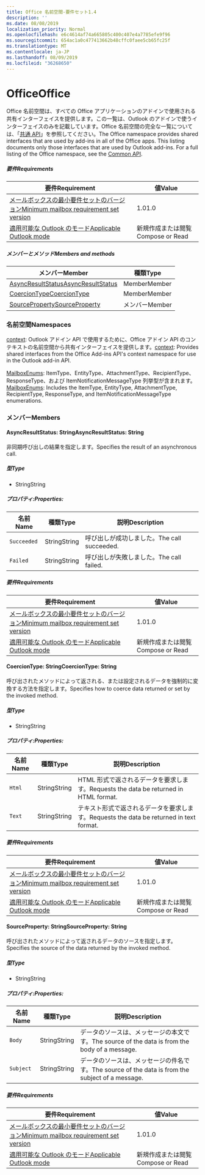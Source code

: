 ```yaml
---
title: Office 名前空間-要件セット1.4
description: ''
ms.date: 08/08/2019
localization_priority: Normal
ms.openlocfilehash: e6c4614af74a665805c400c407e4a7785efe9f96
ms.sourcegitcommit: 654ac1a0c477413662b48cffc0faee5cb65fc25f
ms.translationtype: MT
ms.contentlocale: ja-JP
ms.lasthandoff: 08/09/2019
ms.locfileid: "36268650"
---
```

# <a name="office"></a><span data-ttu-id="3f43d-102">Office</span><span class="sxs-lookup"><span data-stu-id="3f43d-102">Office</span></span>

<span data-ttu-id="3f43d-p101">Office 名前空間は、すべての Office アプリケーションのアドインで使用される共有インターフェイスを提供します。この一覧は、Outlook のアドインで使うインターフェイスのみを記載しています。Office 名前空間の完全な一覧については、「[共通 API](/javascript/api/office)」を参照してください。</span><span class="sxs-lookup"><span data-stu-id="3f43d-p101">The Office namespace provides shared interfaces that are used by add-ins in all of the Office apps. This listing documents only those interfaces that are used by Outlook add-ins. For a full listing of the Office namespace, see the [Common API](/javascript/api/office).</span></span>

##### <a name="requirements"></a><span data-ttu-id="3f43d-105">要件</span><span class="sxs-lookup"><span data-stu-id="3f43d-105">Requirements</span></span>

|<span data-ttu-id="3f43d-106">要件</span><span class="sxs-lookup"><span data-stu-id="3f43d-106">Requirement</span></span>| <span data-ttu-id="3f43d-107">値</span><span class="sxs-lookup"><span data-stu-id="3f43d-107">Value</span></span>|
|---|---|
|[<span data-ttu-id="3f43d-108">メールボックスの最小要件セットのバージョン</span><span class="sxs-lookup"><span data-stu-id="3f43d-108">Minimum mailbox requirement set version</span></span>](/office/dev/add-ins/reference/requirement-sets/outlook-api-requirement-sets)| <span data-ttu-id="3f43d-109">1.0</span><span class="sxs-lookup"><span data-stu-id="3f43d-109">1.0</span></span>|
|[<span data-ttu-id="3f43d-110">適用可能な Outlook のモード</span><span class="sxs-lookup"><span data-stu-id="3f43d-110">Applicable Outlook mode</span></span>](/outlook/add-ins/#extension-points)| <span data-ttu-id="3f43d-111">新規作成または閲覧</span><span class="sxs-lookup"><span data-stu-id="3f43d-111">Compose or Read</span></span>|

##### <a name="members-and-methods"></a><span data-ttu-id="3f43d-112">メンバーとメソッド</span><span class="sxs-lookup"><span data-stu-id="3f43d-112">Members and methods</span></span>

| <span data-ttu-id="3f43d-113">メンバー</span><span class="sxs-lookup"><span data-stu-id="3f43d-113">Member</span></span> | <span data-ttu-id="3f43d-114">種類</span><span class="sxs-lookup"><span data-stu-id="3f43d-114">Type</span></span> |
|--------|------|
| [<span data-ttu-id="3f43d-115">AsyncResultStatus</span><span class="sxs-lookup"><span data-stu-id="3f43d-115">AsyncResultStatus</span></span>](#asyncresultstatus-string) | <span data-ttu-id="3f43d-116">Member</span><span class="sxs-lookup"><span data-stu-id="3f43d-116">Member</span></span> |
| [<span data-ttu-id="3f43d-117">CoercionType</span><span class="sxs-lookup"><span data-stu-id="3f43d-117">CoercionType</span></span>](#coerciontype-string) | <span data-ttu-id="3f43d-118">Member</span><span class="sxs-lookup"><span data-stu-id="3f43d-118">Member</span></span> |
| [<span data-ttu-id="3f43d-119">SourceProperty</span><span class="sxs-lookup"><span data-stu-id="3f43d-119">SourceProperty</span></span>](#sourceproperty-string) | <span data-ttu-id="3f43d-120">メンバー</span><span class="sxs-lookup"><span data-stu-id="3f43d-120">Member</span></span> |

### <a name="namespaces"></a><span data-ttu-id="3f43d-121">名前空間</span><span class="sxs-lookup"><span data-stu-id="3f43d-121">Namespaces</span></span>

<span data-ttu-id="3f43d-122">[context](Office.context.md): Outlook アドイン API で使用するために、Office アドイン API のコンテキストの名前空間から共有インターフェイスを提供します。</span><span class="sxs-lookup"><span data-stu-id="3f43d-122">[context](Office.context.md): Provides shared interfaces from the Office Add-ins API's context namespace for use in the Outlook add-in API.</span></span>

<span data-ttu-id="3f43d-123">[MailboxEnums](/javascript/api/outlook/office.mailboxenums.attachmenttype?view=outlook-js-1.4): ItemType、EntityType、AttachmentType、RecipientType、ResponseType、および ItemNotificationMessageType 列挙型が含まれます。</span><span class="sxs-lookup"><span data-stu-id="3f43d-123">[MailboxEnums](/javascript/api/outlook/office.mailboxenums.attachmenttype?view=outlook-js-1.4): Includes the ItemType, EntityType, AttachmentType, RecipientType, ResponseType, and ItemNotificationMessageType enumerations.</span></span>

### <a name="members"></a><span data-ttu-id="3f43d-124">メンバー</span><span class="sxs-lookup"><span data-stu-id="3f43d-124">Members</span></span>

#### <a name="asyncresultstatus-string"></a><span data-ttu-id="3f43d-125">AsyncResultStatus: String</span><span class="sxs-lookup"><span data-stu-id="3f43d-125">AsyncResultStatus: String</span></span>

<span data-ttu-id="3f43d-126">非同期呼び出しの結果を指定します。</span><span class="sxs-lookup"><span data-stu-id="3f43d-126">Specifies the result of an asynchronous call.</span></span>

##### <a name="type"></a><span data-ttu-id="3f43d-127">型</span><span class="sxs-lookup"><span data-stu-id="3f43d-127">Type</span></span>

*   <span data-ttu-id="3f43d-128">String</span><span class="sxs-lookup"><span data-stu-id="3f43d-128">String</span></span>

##### <a name="properties"></a><span data-ttu-id="3f43d-129">プロパティ:</span><span class="sxs-lookup"><span data-stu-id="3f43d-129">Properties:</span></span>

|<span data-ttu-id="3f43d-130">名前</span><span class="sxs-lookup"><span data-stu-id="3f43d-130">Name</span></span>| <span data-ttu-id="3f43d-131">種類</span><span class="sxs-lookup"><span data-stu-id="3f43d-131">Type</span></span>| <span data-ttu-id="3f43d-132">説明</span><span class="sxs-lookup"><span data-stu-id="3f43d-132">Description</span></span>|
|---|---|---|
|`Succeeded`| <span data-ttu-id="3f43d-133">String</span><span class="sxs-lookup"><span data-stu-id="3f43d-133">String</span></span>|<span data-ttu-id="3f43d-134">呼び出しが成功しました。</span><span class="sxs-lookup"><span data-stu-id="3f43d-134">The call succeeded.</span></span>|
|`Failed`| <span data-ttu-id="3f43d-135">String</span><span class="sxs-lookup"><span data-stu-id="3f43d-135">String</span></span>|<span data-ttu-id="3f43d-136">呼び出しが失敗しました。</span><span class="sxs-lookup"><span data-stu-id="3f43d-136">The call failed.</span></span>|

##### <a name="requirements"></a><span data-ttu-id="3f43d-137">要件</span><span class="sxs-lookup"><span data-stu-id="3f43d-137">Requirements</span></span>

|<span data-ttu-id="3f43d-138">要件</span><span class="sxs-lookup"><span data-stu-id="3f43d-138">Requirement</span></span>| <span data-ttu-id="3f43d-139">値</span><span class="sxs-lookup"><span data-stu-id="3f43d-139">Value</span></span>|
|---|---|
|[<span data-ttu-id="3f43d-140">メールボックスの最小要件セットのバージョン</span><span class="sxs-lookup"><span data-stu-id="3f43d-140">Minimum mailbox requirement set version</span></span>](/office/dev/add-ins/reference/requirement-sets/outlook-api-requirement-sets)| <span data-ttu-id="3f43d-141">1.0</span><span class="sxs-lookup"><span data-stu-id="3f43d-141">1.0</span></span>|
|[<span data-ttu-id="3f43d-142">適用可能な Outlook のモード</span><span class="sxs-lookup"><span data-stu-id="3f43d-142">Applicable Outlook mode</span></span>](/outlook/add-ins/#extension-points)| <span data-ttu-id="3f43d-143">新規作成または閲覧</span><span class="sxs-lookup"><span data-stu-id="3f43d-143">Compose or Read</span></span>|

#### <a name="coerciontype-string"></a><span data-ttu-id="3f43d-144">CoercionType: String</span><span class="sxs-lookup"><span data-stu-id="3f43d-144">CoercionType: String</span></span>

<span data-ttu-id="3f43d-145">呼び出されたメソッドによって返される、または設定されるデータを強制的に変換する方法を指定します。</span><span class="sxs-lookup"><span data-stu-id="3f43d-145">Specifies how to coerce data returned or set by the invoked method.</span></span>

##### <a name="type"></a><span data-ttu-id="3f43d-146">型</span><span class="sxs-lookup"><span data-stu-id="3f43d-146">Type</span></span>

*   <span data-ttu-id="3f43d-147">String</span><span class="sxs-lookup"><span data-stu-id="3f43d-147">String</span></span>

##### <a name="properties"></a><span data-ttu-id="3f43d-148">プロパティ:</span><span class="sxs-lookup"><span data-stu-id="3f43d-148">Properties:</span></span>

|<span data-ttu-id="3f43d-149">名前</span><span class="sxs-lookup"><span data-stu-id="3f43d-149">Name</span></span>| <span data-ttu-id="3f43d-150">種類</span><span class="sxs-lookup"><span data-stu-id="3f43d-150">Type</span></span>| <span data-ttu-id="3f43d-151">説明</span><span class="sxs-lookup"><span data-stu-id="3f43d-151">Description</span></span>|
|---|---|---|
|`Html`| <span data-ttu-id="3f43d-152">String</span><span class="sxs-lookup"><span data-stu-id="3f43d-152">String</span></span>|<span data-ttu-id="3f43d-153">HTML 形式で返されるデータを要求します。</span><span class="sxs-lookup"><span data-stu-id="3f43d-153">Requests the data be returned in HTML format.</span></span>|
|`Text`| <span data-ttu-id="3f43d-154">String</span><span class="sxs-lookup"><span data-stu-id="3f43d-154">String</span></span>|<span data-ttu-id="3f43d-155">テキスト形式で返されるデータを要求します。</span><span class="sxs-lookup"><span data-stu-id="3f43d-155">Requests the data be returned in text format.</span></span>|

##### <a name="requirements"></a><span data-ttu-id="3f43d-156">要件</span><span class="sxs-lookup"><span data-stu-id="3f43d-156">Requirements</span></span>

|<span data-ttu-id="3f43d-157">要件</span><span class="sxs-lookup"><span data-stu-id="3f43d-157">Requirement</span></span>| <span data-ttu-id="3f43d-158">値</span><span class="sxs-lookup"><span data-stu-id="3f43d-158">Value</span></span>|
|---|---|
|[<span data-ttu-id="3f43d-159">メールボックスの最小要件セットのバージョン</span><span class="sxs-lookup"><span data-stu-id="3f43d-159">Minimum mailbox requirement set version</span></span>](/office/dev/add-ins/reference/requirement-sets/outlook-api-requirement-sets)| <span data-ttu-id="3f43d-160">1.0</span><span class="sxs-lookup"><span data-stu-id="3f43d-160">1.0</span></span>|
|[<span data-ttu-id="3f43d-161">適用可能な Outlook のモード</span><span class="sxs-lookup"><span data-stu-id="3f43d-161">Applicable Outlook mode</span></span>](/outlook/add-ins/#extension-points)| <span data-ttu-id="3f43d-162">新規作成または閲覧</span><span class="sxs-lookup"><span data-stu-id="3f43d-162">Compose or Read</span></span>|

#### <a name="sourceproperty-string"></a><span data-ttu-id="3f43d-163">SourceProperty: String</span><span class="sxs-lookup"><span data-stu-id="3f43d-163">SourceProperty: String</span></span>

<span data-ttu-id="3f43d-164">呼び出されたメソッドによって返されるデータのソースを指定します。</span><span class="sxs-lookup"><span data-stu-id="3f43d-164">Specifies the source of the data returned by the invoked method.</span></span>

##### <a name="type"></a><span data-ttu-id="3f43d-165">型</span><span class="sxs-lookup"><span data-stu-id="3f43d-165">Type</span></span>

*   <span data-ttu-id="3f43d-166">String</span><span class="sxs-lookup"><span data-stu-id="3f43d-166">String</span></span>

##### <a name="properties"></a><span data-ttu-id="3f43d-167">プロパティ:</span><span class="sxs-lookup"><span data-stu-id="3f43d-167">Properties:</span></span>

|<span data-ttu-id="3f43d-168">名前</span><span class="sxs-lookup"><span data-stu-id="3f43d-168">Name</span></span>| <span data-ttu-id="3f43d-169">種類</span><span class="sxs-lookup"><span data-stu-id="3f43d-169">Type</span></span>| <span data-ttu-id="3f43d-170">説明</span><span class="sxs-lookup"><span data-stu-id="3f43d-170">Description</span></span>|
|---|---|---|
|`Body`| <span data-ttu-id="3f43d-171">String</span><span class="sxs-lookup"><span data-stu-id="3f43d-171">String</span></span>|<span data-ttu-id="3f43d-172">データのソースは、メッセージの本文です。</span><span class="sxs-lookup"><span data-stu-id="3f43d-172">The source of the data is from the body of a message.</span></span>|
|`Subject`| <span data-ttu-id="3f43d-173">String</span><span class="sxs-lookup"><span data-stu-id="3f43d-173">String</span></span>|<span data-ttu-id="3f43d-174">データのソースは、メッセージの件名です。</span><span class="sxs-lookup"><span data-stu-id="3f43d-174">The source of the data is from the subject of a message.</span></span>|

##### <a name="requirements"></a><span data-ttu-id="3f43d-175">要件</span><span class="sxs-lookup"><span data-stu-id="3f43d-175">Requirements</span></span>

|<span data-ttu-id="3f43d-176">要件</span><span class="sxs-lookup"><span data-stu-id="3f43d-176">Requirement</span></span>| <span data-ttu-id="3f43d-177">値</span><span class="sxs-lookup"><span data-stu-id="3f43d-177">Value</span></span>|
|---|---|
|[<span data-ttu-id="3f43d-178">メールボックスの最小要件セットのバージョン</span><span class="sxs-lookup"><span data-stu-id="3f43d-178">Minimum mailbox requirement set version</span></span>](/office/dev/add-ins/reference/requirement-sets/outlook-api-requirement-sets)| <span data-ttu-id="3f43d-179">1.0</span><span class="sxs-lookup"><span data-stu-id="3f43d-179">1.0</span></span>|
|[<span data-ttu-id="3f43d-180">適用可能な Outlook のモード</span><span class="sxs-lookup"><span data-stu-id="3f43d-180">Applicable Outlook mode</span></span>](/outlook/add-ins/#extension-points)| <span data-ttu-id="3f43d-181">新規作成または閲覧</span><span class="sxs-lookup"><span data-stu-id="3f43d-181">Compose or Read</span></span>|
